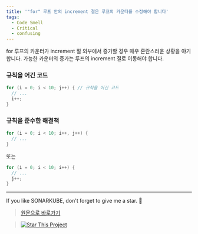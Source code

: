 ```yaml
---
title: '"for" 루프 안의 increment 절은 루프의 카운터를 수정해야 합니다'
tags:
  - Code Smell
  - Critical
  - confusing
---
```


for 루프의 카운터가 increment 절 외부에서 증가할 경우 매우 혼란스러운 상황을 야기합니다.
가능한 카운터의 증가는 루프의 increment 절로 이동해야 합니다.

### 규칙을 어긴 코드

```java
for (i = 0; i < 10; j++) { // 규칙을 어긴 코드
  // ...
  i++;
}
```

### 규칙을 준수한 해결책

```java
for (i = 0; i < 10; i++, j++) {
  // ...
}
```

또는

```java
for (i = 0; i < 10; i++) {
  // ...
  j++;
}
```

---

If you like SONARKUBE, don't forget to give me a star. :star2:

> [원문으로 바로가기](https://rules.sonarsource.com/java/tag/confusing/RSPEC-1994)

> [![Star This Project](https://img.shields.io/github/stars/kantabile/sonarkube.svg?label=Stars&style=social)](https://github.com/kantabile/sonarkube)
